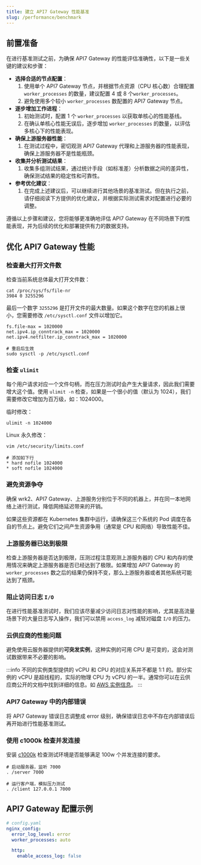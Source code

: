 ```yaml
---
title: 建立 API7 Gateway 性能基准
slug: /performance/benchmark
---
```


## 前置准备

在进行基准测试之前，为确保 API7 Gateway 的性能评估准确性，以下是一些关键的建议和步骤：

- **选择合适的节点配置**：
  1. 使用单个 API7 Gateway 节点，并根据节点资源（CPU 核心数）合理配置 `worker_processes` 的数量，建议配置 4 或 8 个`worker_processes`。
  2. 避免使用多个较小 `worker_processes` 数配置的 API7 Gateway 节点。
- **逐步增加工作进程**：
  1. 初始测试时，配置 1 个 `worker_processes` 以获取单核心的性能基线。
  2. 在确认单核心性能无误后，逐步增加 `worker_processes` 的数量，以评估多核心下的性能表现。
- **确保上游服务器性能**：
  1. 在测试过程中，密切观测 API7 Gateway 代理和上游服务器的性能表现，确保上游服务器不是性能瓶颈。
- **收集并分析测试结果**：
  1. 收集多组测试结果，通过统计手段（如标准差）分析数据之间的差异性，确保测试结果的稳定性和可靠性。
- **参考优化建议**：
  1. 在完成上述建议后，可以继续进行其他场景的基准测试。但在执行之前，请仔细阅读下方提供的优化建议，并根据实际测试需求对配置进行必要的调整。

遵循以上步骤和建议，您将能够更准确地评估 API7 Gateway 在不同场景下的性能表现，并为后续的优化和部署提供有力的数据支持。

<!-- 在进行基准测试之前，要确保 API7 Gateway 的工作核心数配置正确，以下是一些建议：

- 使用单个 API7 Gateway 节点（配置 4 或 8 个 worker_processes），不要使用多个较小的 Gateway 节点；
- 先测试 1 个 API7 Gateway 节点并配置 1 个 worker_processes 场景下的结果，确认单核心的性能基线无误后再逐步增加 worker_processes；
- 确保上游服务器不是瓶颈，观测 API7 Gateway 代理和上游服务器的性能。
- 收集多组测试结果，确保每次数据结果之间的差异不大（标准差较低）。

完成上方的一些建议之后，就可以使用 API7 Gateway 继续进行其他场景的基准测试。在执行其他基准测试之前，请先阅读下方的一些优化和建议，并根据需要对配置进行更改。 -->

## 优化 API7 Gateway 性能

### 检查最大打开文件数

检查当前系统总体最大打开文件数：

```shell
cat /proc/sys/fs/file-nr
3984 0 3255296
```

最后一个数字 `3255296` 是打开文件的最大数量。如果这个数字在您的机器上很小，您需要修改 `/etc/sysctl.conf` 文件以增加它。

```shell
fs.file-max = 1020000
net.ipv4.ip_conntrack_max = 1020000
net.ipv4.netfilter.ip_conntrack_max = 1020000

# 重启后生效
sudo sysctl -p /etc/sysctl.conf
```

### 检查 `ulimit`

每个用户请求对应一个文件句柄，而在压力测试时会产生大量请求，因此我们需要增大这个值。使用 `ulimit -n` 检查，如果是一个很小的值（默认为 1024），我们需要修改它增加为百万级，如：1024000。

临时修改：

```shell
ulimit -n 1024000
```

Linux 永久修改：

```shell
vim /etc/security/limits.conf

# 添加如下行
* hard nofile 1024000
* soft nofile 1024000
```

### 避免资源争夺

确保 wrk2、API7 Gateway、上游服务分别位于不同的机器上，并在同一本地网络上进行测试，降低网络延迟带来的开销。

如果这些资源都在 Kubernetes 集群中运行，请确保这三个系统的 Pod 调度在各自的节点上。避免它们之间产生资源争用（通常是 CPU 和网络）导致性能不佳。

### 上游服务器已达到极限

检查上游服务器是否达到极限，压测过程注意观测上游服务器的 CPU 和内存的使用情况来确定上游服务器是否已经达到了极限。如果增加 API7 Gateway 的 `worker_processes` 数之后的结果仍保持不变，那么上游服务器或者其他系统可能达到了瓶颈。

### 阻止访问日志 `I/O`

在进行性能基准测试时，我们应该尽量减少访问日志对性能的影响，尤其是高流量场景下的大量日志写入操作，我们可以禁用 `access_log` 减轻对磁盘 `I/O` 的压力。

### 云供应商的性能问题

避免使用云服务器提供的**可突发实例**，这种实例的可用 CPU 是可变的，这会对测试数据带来不必要的影响。

:::info
不同的实例类型提供的 vCPU 和 CPU 的对应关系并不都是 1:1 的。部分实例的 vCPU 是超线程的，实际的物理 CPU 为 vCPU 的一半。通常你可以在云供应商公开的文档中找到详细的信息。如 [AWS 实例信息](https://docs.aws.amazon.com/AWSEC2/latest/UserGuide/cpu-options-supported-instances-values.html)。
:::

### API7 Gateway 中的内部错误

将 API7 Gateway 错误日志调整成 error 级别，确保错误日志中不存在内部错误后再开始进行性能基准测试。

### 使用 c1000k 检查并发连接

安装 [c1000k](https://github.com/ideawu/c1000k) 检查测试环境是否能够满足 100w 个并发连接的要求。

```
# 启动服务器，监听 7000
. /server 7000

# 运行客户端，模拟压力测试
. /client 127.0.0.1 7000
```

## API7 Gateway 配置示例

```yaml
# config.yaml
nginx_config:
  error_log_level: error
  worker_processes: auto

  http:
    enable_access_log: false
```


